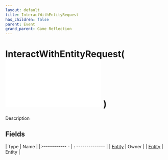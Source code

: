 ```yaml
---
layout: default
title: InteractWithEntityRequest
has_children: false
parent: Event
grand_parent: Game Reflection
---
```

# InteractWithEntityRequest( ![ EntityEventBase ](game-reflection/events/entity_event_base.md) )
Description 

## Fields
| Type | Name |
|:------------ - | : -------------- |
| [Entity](game-reflection/classes/entity.md) | Owner |
| [Entity](game-reflection/classes/entity.md) | Entity |
